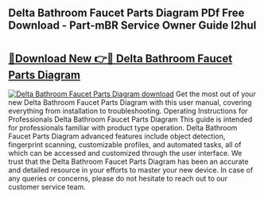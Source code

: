 ## Delta Bathroom Faucet Parts Diagram PDf Free Download - Part-mBR Service Owner Guide I2huI

# <h2><a href="http://dfqw2iv.blite.top/?on=Delta+Bathroom+Faucet+Parts+Diagram">🔗Download New 👉🔴 Delta Bathroom Faucet Parts Diagram</a></h2>

[![Delta Bathroom Faucet Parts Diagram download](https://i.imgur.com/lujVjoI.png)](http://dfqw2iv.blite.top/?on=Delta+Bathroom+Faucet+Parts+Diagram)
Get the most out of your new Delta Bathroom Faucet Parts Diagram with this user manual, covering everything from installation to troubleshooting. Operating Instructions for Professionals Delta Bathroom Faucet Parts Diagram This guide is intended for professionals familiar with product type operation. Delta Bathroom Faucet Parts Diagram advanced features include object detection, fingerprint scanning, customizable profiles, and automated tasks, all of which can be accessed and customized through the user interface. We trust that the Delta Bathroom Faucet Parts Diagram has been an accurate and detailed resource in your efforts to master your new device. In case of any queries or concerns, please do not hesitate to reach out to our customer service team.
